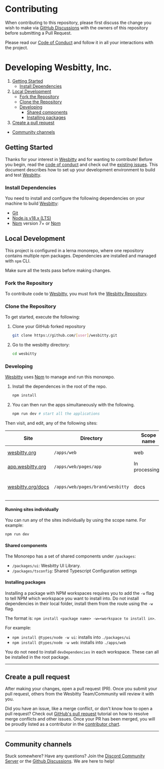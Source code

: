 # Contributing

When contributing to this repository, please first discuss the change you wish to make via [GitHub Discussions](https://github.com/wesbitty/wesbitty/discussions/new) with the owners of this repository before submitting a Pull Request.

Please read our [Code of Conduct](./CODE_OF_CONDUCT.md) and follow it in all your interactions with the project.

# Developing Wesbitty, Inc.

1. [Getting Started](#getting-started)
   - [Install Dependencies](#install-dependencies)
2. [Local Development](#local-development)
   - [Fork the Repository](#fork-the-repository)
   - [Clone the Repository](#clone-the-repository)
   - [Developing](#developing)
     - [Shared components](#shared-components)
     - [Installing packages](#installing-packages)
3. [Create a pull request](#create-a-pull-request)

- [Community channels](#community-channels)

## Getting Started

Thanks for your interest in [Wesbitty](https://wesbitty.org) and for wanting to contribute! Before you begin, read the
[code of conduct](./CODE_OF_CONDUCT.md) and check out the
[existing issues](https://github.com/wesbitty/wesbitty/issues).
This document describes how to set up your development environment to build and test [Wesbitty](https://wesbitty.org).

### Install Dependencies

You need to install and configure the following dependencies on your machine to build [Wesbitty](https://wesbitty.org):

- [Git](http://git-scm.com/)
- [Node.js v18.x (LTS)](http://nodejs.org)
- [Npm](https://www.npmjs.com/) version 7+ or [Npm](https://npmjs.org/)

## Local Development

This project is configured in a lerna monorepo, where one repository contains multiple npm packages. Dependencies are installed and managed with `npm` CLI.

Make sure all the tests pass before making changes.

### Fork the Repository

To contribute code to [Wesbitty](https://wesbitty.org), you must fork the [Wesbitty Repository](https://github.com/wesbitty/wesbitty).

### Clone the Repository

To get started, execute the following:

1. Clone your GitHub forked repository

   ```sh
   git clone https://github.com/[user]/wesbitty.git
   ```

1. Go to the wesbitty directory:
   ```sh
   cd wesbitty
   ```

### Developing

[Wesbitty](https://wesbitty.org) uses [Npm](https://docs.npmjs.com) to manage and run this monorepo.

1. Install the dependences in the root of the repo.

   ```sh
   npm install
   ```

2. You can then run the apps simultaneously with the following.
   ```sh
   npm run dev # start all the applications
   ```

Then visit, and edit, any of the following sites:

| Site                                           | Directory                        | Scope name       | Description                          | Local development server   |
| ---------------------------------------------- | -------------------------------- | ---------------- | ------------------------------------ | -------------------------- |
| [wesbitty.org](https://wesbitty.org)           | `/apps/web`                      | web              | The main website                     | http://localhost:3000      |
| [app.wesbitty.org](https://app.wesbitty.org)   | `/apps/web/pages/app`            | In processing... | Platform Dashboard                   | http://app.localhost:3000  |
| [wesbitty.org/docs](https://wesbitty.org/docs) | `/apps/web/pages/brand/wesbitty` | docs             | Guides and Reference (Next.js based) | http://localhost:3000/docs |

#### Running sites individually

You can run any of the sites individually by using the scope name. For example:

```sh
npm run dev
```

#### Shared components

The Monorepo has a set of shared components under `/packages`:

- `/packages/ui`: Wesbitty UI Library.
- `/packages/tsconfig`: Shared Typescript Configuration settings

#### Installing packages

Installing a package with NPM workspaces requires you to add the `-w` flag to tell NPM which workspace you want to install into. Do not install dependencies in their local folder, install them from the route using the `-w` flag.

The format is: `npm install <package name> -w=<workspace to install in>`.

For example:

- `npm install @types/node -w ui`: installs into `./packages/ui`
- `npm install @types/node -w web`: installs into `./apps/web`

You do not need to install `devDependencies` in each workspace. These can all be installed in the root package.

---

## Create a pull request

After making your changes, open a pull request (PR). Once you submit your pull request, others from the Wesbitty Team/Community will review it with you.

Did you have an issue, like a merge conflict, or don't know how to open a pull request? Check out [GitHub's pull request](https://docs.github.com/en/pull-requests/collaborating-with-pull-requests) tutorial on how to resolve merge conflicts and other issues. Once your PR has been merged, you will be proudly listed as a contributor in the [contributor chart](https://github.com/wesbitty/wesbitty/graphs/contributors).

---

## Community channels

Stuck somewhere? Have any questions? Join the [Discord Community Server](https://discord.wesbitty.org/) or the [Github Discussions](https://github.com/wesbitty/wesbitty/discussions). We are here to help!

